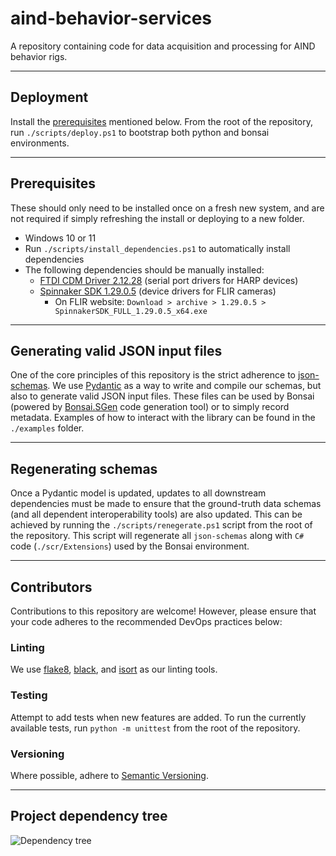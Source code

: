 # aind-behavior-services

A repository containing code for data acquisition and processing for AIND behavior rigs.

---

## Deployment

Install the [prerequisites](#prerequisites) mentioned below.
From the root of the repository, run `./scripts/deploy.ps1` to bootstrap both python and bonsai environments.

---

## Prerequisites

These should only need to be installed once on a fresh new system, and are not required if simply refreshing the install or deploying to a new folder.

- Windows 10 or 11
- Run `./scripts/install_dependencies.ps1` to automatically install dependencies
- The following dependencies should be manually installed:
  - [FTDI CDM Driver 2.12.28](https://www.ftdichip.com/Drivers/CDM/CDM21228_Setup.zip) (serial port drivers for HARP devices)
  - [Spinnaker SDK 1.29.0.5](https://www.flir.co.uk/support/products/spinnaker-sdk/#Downloads) (device drivers for FLIR cameras)
    - On FLIR website: `Download > archive > 1.29.0.5 > SpinnakerSDK_FULL_1.29.0.5_x64.exe`
---

## Generating valid JSON input files

One of the core principles of this repository is the strict adherence to [json-schemas](https://json-schema.org/). We use [Pydantic](https://pydantic.dev/) as a way to write and compile our schemas, but also to generate valid JSON input files. These files can be used by Bonsai (powered by [Bonsai.SGen](https://github.com/bonsai-rx/sgen) code generation tool) or to simply record metadata. Examples of how to interact with the library can be found in the `./examples` folder.

---

## Regenerating schemas

Once a Pydantic model is updated, updates to all downstream dependencies must be made to ensure that the ground-truth data schemas (and all dependent interoperability tools) are also updated. This can be achieved by running the `./scripts/renegerate.ps1` script from the root of the repository.
This script will regenerate all `json-schemas` along with `C#` code (`./scr/Extensions`) used by the Bonsai environment.

---

## Contributors

Contributions to this repository are welcome! However, please ensure that your code adheres to the recommended DevOps practices below:

### Linting

We use [flake8](https://flake8.pycqa.org/), [black](https://black.readthedocs.io/), and [isort](https://pycqa.github.io/isort/) as our linting tools.

### Testing

Attempt to add tests when new features are added.
To run the currently available tests, run `python -m unittest` from the root of the repository.

### Versioning

Where possible, adhere to [Semantic Versioning](https://semver.org/).

---

## Project dependency tree

![Dependency tree](https://github.com/AllenNeuralDynamics/Aind.Behavior.Services/raw/main/assets/dependency_tree.drawio.svg)
